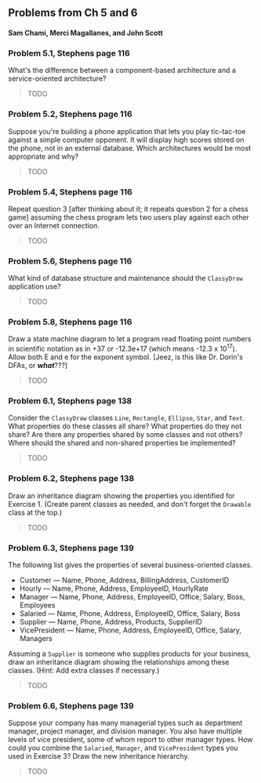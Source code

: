 ##  Problems from Ch 5 and 6
####  Sam Chami, Merci Magallanes, and John Scott

###  Problem 5.1, Stephens page 116

What's the difference between a component-based architecture and a service-oriented architecture?
>  TODO

###  Problem 5.2, Stephens page 116

Suppose you're building a phone application that lets you play tic-tac-toe against a simple computer opponent. It will display high scores stored on the phone, not in an external database. Which architectures would be most appropriate and why?
>  TODO

###  Problem 5.4, Stephens page 116

Repeat question 3 [after thinking about it; it repeats question 2 for a chess game] assuming the chess program lets two users play against each other over an Internet connection.
>  TODO

###  Problem 5.6, Stephens page 116

What kind of database structure and maintenance should the `ClassyDraw` application use?
>  TODO

###  Problem 5.8, Stephens page 116

Draw a state machine diagram to let a program read floating point numbers in scientific notation as in +37 or -12.3e+17 (which means -12.3 x 10<sup>17</sup>). Allow both E and e for the exponent symbol. [Jeez, is this like Dr. Dorin's DFAs, or ***what***???]
>  TODO

###  Problem 6.1, Stephens page 138

Consider the `ClassyDraw` classes `Line`, `Rectangle`, `Ellipse`, `Star`, and `Text`. What properties do these classes all share? What properties do they not share? Are there any properties shared by some classes and not others? Where should the shared and non-shared properties be implemented?
>  TODO

###  Problem 6.2, Stephens page 138

Draw an inheritance diagram showing the properties you identified for Exercise 1. (Create parent classes as needed, and don't forget the `Drawable` class at the top.)
>  TODO

###  Problem 6.3, Stephens page 139

The following list gives the properties of several business-oriented classes.

*  Customer — Name, Phone, Address, BillingAddress, CustomerID
*  Hourly — Name, Phone, Address, EmployeeID, HourlyRate
*  Manager — Name, Phone, Address, EmployeeID, Office, Salary, Boss, Employees
*  Salaried — Name, Phone, Address, EmployeeID, Office, Salary, Boss
*  Supplier — Name, Phone, Address, Products, SupplierID
*  VicePresident — Name, Phone, Address, EmployeeID, Office, Salary, Managers

Assuming a `Supplier` is someone who supplies products for your business, draw an inheritance diagram showing the relationships among these classes. (Hint: Add extra classes if necessary.)
>  TODO

###  Problem 6.6, Stephens page 139

Suppose your company has many managerial types such as department manager, project manager, and division manager. You also have multiple levels of vice president, some of whom report to other manager types. How could you combine the `Salaried`, `Manager`, and `VicePresident` types you used in Exercise 3? Draw the new inheritance hierarchy.
>  TODO
